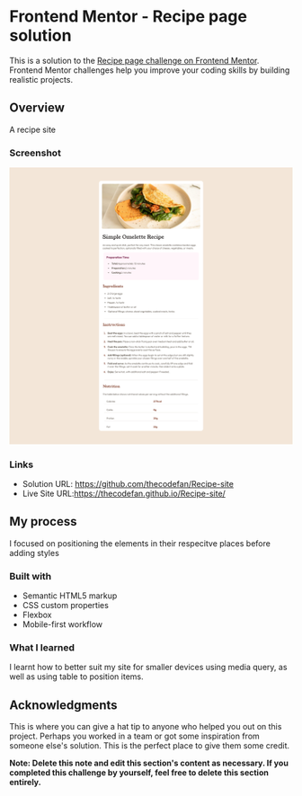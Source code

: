 # Frontend Mentor - Recipe page solution

This is a solution to the [Recipe page challenge on Frontend Mentor](https://www.frontendmentor.io/challenges/recipe-page-KiTsR8QQKm). Frontend Mentor challenges help you improve your coding skills by building realistic projects.

## Overview

A recipe site

### Screenshot

![](/Screenshot%202024-11-18%20at%2011-49-00%20Frontend%20Mentor%20Recipe%20page.png)

### Links

- Solution URL: https://github.com/thecodefan/Recipe-site
- Live Site URL:https://thecodefan.github.io/Recipe-site/

## My process

I focused on positioning the elements in their respecitve places before adding styles

### Built with

- Semantic HTML5 markup
- CSS custom properties
- Flexbox
- Mobile-first workflow

### What I learned

I learnt how to better suit my site for smaller devices using media query, as well as using table to position items.

## Acknowledgments

This is where you can give a hat tip to anyone who helped you out on this project. Perhaps you worked in a team or got some inspiration from someone else's solution. This is the perfect place to give them some credit.

**Note: Delete this note and edit this section's content as necessary. If you completed this challenge by yourself, feel free to delete this section entirely.**
